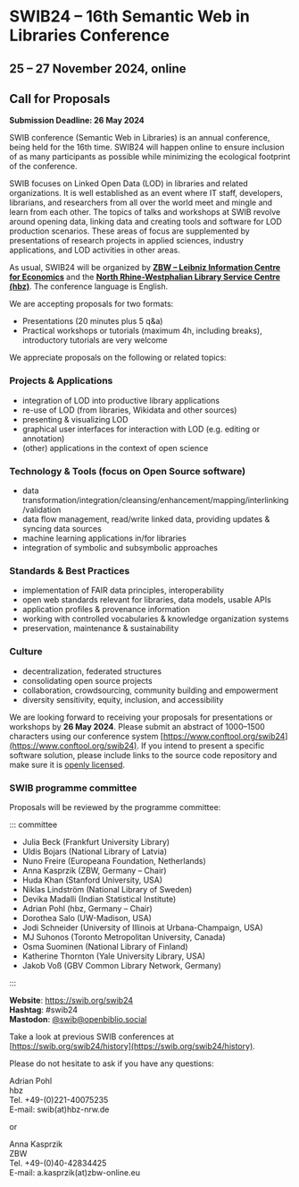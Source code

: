# SWIB24 – 16th Semantic Web in Libraries Conference

## 25 – 27 November 2024, online

## Call for Proposals

**Submission Deadline: 26 May 2024**

SWIB conference (Semantic Web in Libraries) is an annual conference, being held
for the 16th time. SWIB24 will happen online to ensure inclusion of as many
participants as possible while minimizing the ecological footprint of the conference.

SWIB focuses on Linked Open Data (LOD) in libraries and related organizations.
It is well established as an event where IT staff, developers, librarians, and
researchers from all over the world meet and mingle and learn from each other.
The topics of talks and workshops at SWIB revolve around opening data, linking
data and creating tools and software for LOD production scenarios. These areas
of focus are supplemented by presentations of research projects in applied
sciences, industry applications, and LOD activities in other areas.

As usual, SWIB24 will be organized by **[ZBW – Leibniz Information Centre for
Economics](https://www.zbw.eu/en)** and the **[North Rhine-Westphalian Library
Service Centre (hbz)](https://www.hbz-nrw.de/)**. The conference language is
English.

We are accepting proposals for two formats:

- Presentations (20 minutes plus 5 q&a)
- Practical workshops or tutorials (maximum 4h, including breaks), introductory tutorials are very welcome

We appreciate proposals on the following or related topics:

### Projects & Applications

* integration of LOD into productive library applications
* re-use of LOD (from libraries, Wikidata and other sources)
* presenting & visualizing LOD
* graphical user interfaces for interaction with LOD (e.g. editing or annotation)
* (other) applications in the context of open science

### Technology & Tools (focus on Open Source software)

* data transformation/integration/cleansing/enhancement/mapping/interlinking/validation
* data flow management, read/write linked data, providing updates & syncing data sources
* machine learning applications in/for libraries
* integration of symbolic and subsymbolic approaches

### Standards & Best Practices

* implementation of FAIR data principles, interoperability
* open web standards relevant for libraries, data models, usable APIs
* application profiles & provenance information
* working with controlled vocabularies & knowledge organization systems
* preservation, maintenance & sustainability

### Culture

* decentralization, federated structures
* consolidating open source projects
* collaboration, crowdsourcing, community building and empowerment
* diversity sensitivity, equity, inclusion, and accessibility

We are looking forward to receiving your proposals for presentations or
workshops by **26 May 2024**. Please submit an abstract of 1000–1500
characters using our conference system
[https://www.conftool.org/swib24](https://www.conftool.org/swib24). If you
intend to present a specific software solution, please include links to the
source code repository and make sure it is [openly
licensed](https://opensource.org/licenses).


### SWIB programme committee

Proposals will be reviewed by the programme committee:

::: committee

* Julia Beck (Frankfurt University Library)
* Uldis Bojars (National Library of Latvia)
* Nuno Freire (Europeana Foundation, Netherlands)
* Anna Kasprzik (ZBW, Germany – Chair)
* Huda Khan (Stanford University, USA)
* Niklas Lindström (National Library of Sweden)
* Devika Madalli (Indian Statistical Institute)
* Adrian Pohl (hbz, Germany – Chair)
* Dorothea Salo (UW-Madison, USA)
* Jodi Schneider (University of Illinois at Urbana-Champaign, USA)
* MJ Suhonos (Toronto Metropolitan University, Canada)
* Osma Suominen (National Library of Finland)
* Katherine Thornton (Yale University Library, USA)
* Jakob Voß (GBV Common Library Network, Germany)

:::


**Website**: https://swib.org/swib24 \
**Hashtag**: #swib24\
**Mastodon**: [@swib@openbiblio.social](https://openbiblio.social/@swib)

Take a look at previous SWIB conferences at
[https://swib.org/swib24/history](https://swib.org/swib24/history).

Please do not hesitate to ask if you have any questions:


Adrian Pohl\
hbz\
Tel. +49-(0)221-40075235\
E-mail: swib(at)hbz-nrw.de

or

Anna Kasprzik\
ZBW\
Tel. +49-(0)40-42834425\
E-mail: a.kasprzik(at)zbw-online.eu

